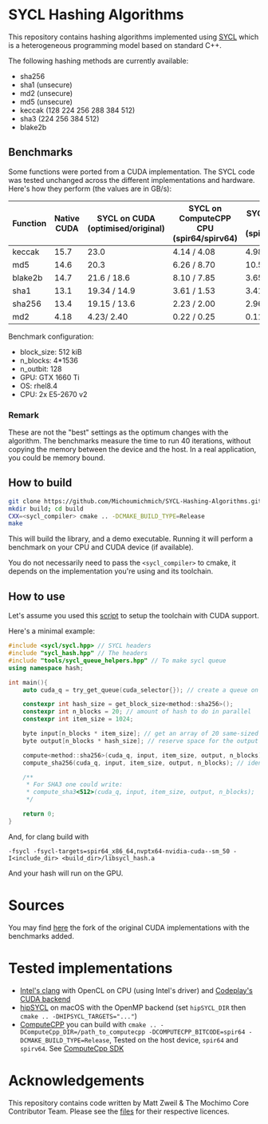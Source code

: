 # SYCL Hashing Algorithms

This repository contains hashing algorithms implemented using [SYCL](https://www.khronos.org/sycl/) which is a heterogeneous programming model based on standard C++.

The following hashing methods are currently available:

- sha256
- sha1 (unsecure)
- md2 (unsecure)
- md5 (unsecure)
- keccak (128 224 256 288 384 512)
- sha3 (224 256 384 512)
- blake2b

## Benchmarks

Some functions were ported from a CUDA implementation. The SYCL code was tested unchanged across the different implementations and hardware. Here's how they perform (the values are in GB/s):

| Function | Native CUDA | SYCL on CUDA (optimised/original) | SYCL on ComputeCPP CPU (spir64/spirv64) | SYCL on DPC++ CPU (spir64_x86_64) | SYCL on hipSYCL (omp/cuda) |
| -------- | ----------- | ------------------------------------------- | --------------------------------------- | --------------------------------- | -------------------------- |
| keccak   | 15.7        | 23.0                                        | 4.14 / 4.08                             | 4.98                              | 4.32 / 23.0                |
| md5      | 14.6        | 20.3                                        | 6.26 / 8.70                             | 10.5                              | 9.27 / 20.2                |
| blake2b  | 14.7        | 21.6 / 18.6                                 | 8.10 / 7.85                             | 3.65                              | 6.03 / 17.8                |
| sha1     | 13.1        | 19.34 / 14.9                                | 3.61 / 1.53                             | 3.41                              | 4.26 / 19.2                |
| sha256   | 13.4        | 19.15 / 13.6                                | 2.23 / 2.00                             | 2.96                              | 2.93 / 19.0                |
| md2      | 4.18        | 4.23/ 2.40                                  | 0.22 / 0.25                             | 0.112                             | 0.25 / 2.33                |

Benchmark configuration:

- block_size: 512 kiB
- n_blocks: 4\*1536
- n_outbit: 128
- GPU: GTX 1660 Ti
- OS: rhel8.4
- CPU: 2x E5-2670 v2

### Remark

These are not the "best" settings as the optimum changes with the algorithm. The benchmarks measure the time to run 40 iterations, without copying the memory between the device and the host. In a real application, you could be memory bound.

## How to build

```bash
git clone https://github.com/Michoumichmich/SYCL-Hashing-Algorithms.git ; cd SYCL-Hashing-Algorithms;
mkdir build; cd build
CXX=<sycl_compiler> cmake .. -DCMAKE_BUILD_TYPE=Release
make
```

This will build the library, and a demo executable. Running it will perform a benchmark on your CPU and CUDA device (if available).

You do not necessarily need to pass the `<sycl_compiler>` to cmake, it depends on the implementation you're using and its toolchain.

## How to use

Let's assume you used this [script](https://github.com/Michoumichmich/oneAPI-setup-script) to setup the toolchain with CUDA support.

Here's a minimal example:

```C++
#include <sycl/sycl.hpp> // SYCL headers
#include "sycl_hash.hpp" // The headers
#include "tools/sycl_queue_helpers.hpp" // To make sycl queue
using namespace hash;

int main(){
    auto cuda_q = try_get_queue(cuda_selector{}); // create a queue on a cuda device and attach an exception handler

    constexpr int hash_size = get_block_size<method::sha256>();
    constexpr int n_blocks = 20; // amount of hash to do in parallel
    constexpr int item_size = 1024;

    byte input[n_blocks * item_size]; // get an array of 20 same-sized data items to hash;
    byte output[n_blocks * hash_size]; // reserve space for the output

    compute<method::sha256>(cuda_q, input, item_size, output, n_blocks); // do the computing
    compute_sha256(cuda_q, input, item_size, output, n_blocks); // identical

    /**
     * For SHA3 one could write:
     * compute_sha3<512>(cuda_q, input, item_size, output, n_blocks);
     */

    return 0;
}
```

And, for clang build with

```
-fsycl -fsycl-targets=spir64_x86_64,nvptx64-nvidia-cuda--sm_50 -I<include_dir> <build_dir>/libsycl_hash.a
```

And your hash will run on the GPU.

# Sources

You may find [here](https://github.com/Michoumichmich/cuda-hashing-algos-with-benchmark) the fork of the original CUDA implementations with the benchmarks added.

# Tested implementations

- [Intel's clang](https://github.com/intel/llvm) with OpenCL on CPU (using Intel's driver) and [Codeplay's CUDA backend](https://www.codeplay.com/solutions/oneapi/for-cuda/)
- [hipSYCL](https://github.com/illuhad/hipSYCL) on macOS with the OpenMP backend (set `hipSYCL_DIR` then `cmake .. -DHIPSYCL_TARGETS="..."`)
- [ComputeCPP](https://developer.codeplay.com/products/computecpp/ce/home) you can build with `cmake .. -DComputeCpp_DIR=/path_to_computecpp -DCOMPUTECPP_BITCODE=spir64 -DCMAKE_BUILD_TYPE=Release`, Tested on the host device, `spir64` and `spirv64`. See [ComputeCpp SDK](https://github.com/codeplaysoftware/computecpp-sdk)

# Acknowledgements

This repository contains code written by Matt Zweil & The Mochimo Core Contributor Team. Please see the [files](https://github.com/mochimodev/cuda-hashing-algos) for their respective licences.
